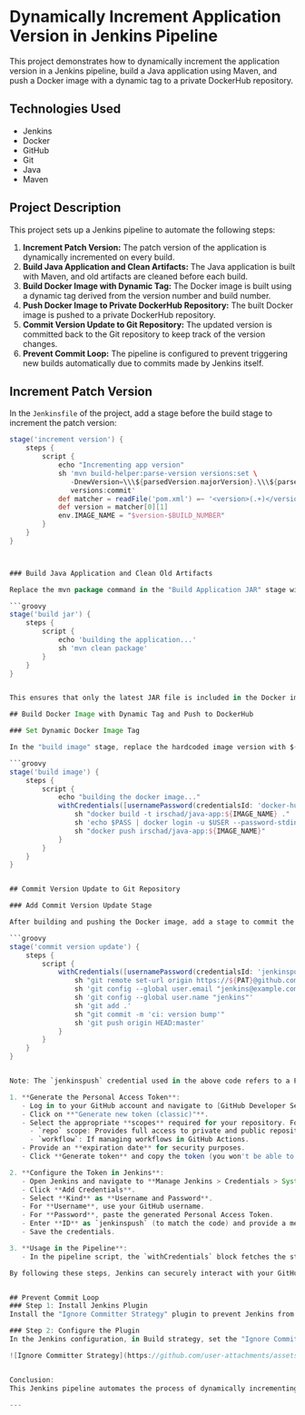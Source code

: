 # Dynamically Increment Application Version in Jenkins Pipeline

This project demonstrates how to dynamically increment the application version in a Jenkins pipeline, build a Java application using Maven, and push a Docker image with a dynamic tag to a private DockerHub repository.

## Technologies Used

- Jenkins
- Docker
- GitHub
- Git
- Java
- Maven

## Project Description

This project sets up a Jenkins pipeline to automate the following steps:

1. **Increment Patch Version:** The patch version of the application is dynamically incremented on every build.
2. **Build Java Application and Clean Artifacts:** The Java application is built with Maven, and old artifacts are cleaned before each build.
3. **Build Docker Image with Dynamic Tag:** The Docker image is built using a dynamic tag derived from the version number and build number.
4. **Push Docker Image to Private DockerHub Repository:** The built Docker image is pushed to a private DockerHub repository.
5. **Commit Version Update to Git Repository:** The updated version is committed back to the Git repository to keep track of the version changes.
6. **Prevent Commit Loop:** The pipeline is configured to prevent triggering new builds automatically due to commits made by Jenkins itself.

## Increment Patch Version

In the `Jenkinsfile` of the project, add a stage before the build stage to increment the patch version:

```groovy
stage('increment version') {
    steps {
        script {
            echo "Incrementing app version"
            sh 'mvn build-helper:parse-version versions:set \
               -DnewVersion=\\\${parsedVersion.majorVersion}.\\\${parsedVersion.minorVersion}.\\\${parsedVersion.nextIncrementalVersion} \
               versions:commit'
            def matcher = readFile('pom.xml') =~ '<version>(.+)</version>'
            def version = matcher[0][1]
            env.IMAGE_NAME = "$version-$BUILD_NUMBER"
        }
    }
}



### Build Java Application and Clean Old Artifacts

Replace the mvn package command in the "Build Application JAR" stage with mvn clean package:

```groovy
stage('build jar') {
    steps {
        script {
            echo 'building the application...'
            sh 'mvn clean package'
        }
    }
}


This ensures that only the latest JAR file is included in the Docker image.

## Build Docker Image with Dynamic Tag and Push to DockerHub

### Set Dynamic Docker Image Tag

In the "build image" stage, replace the hardcoded image version with ${IMAGE_NAME}:

```groovy
stage('build image') {
    steps {
        script {
            echo "building the docker image..."
            withCredentials([usernamePassword(credentialsId: 'docker-hub-repo', passwordVariable: 'PASS', usernameVariable: 'USER')]) {
                sh "docker build -t irschad/java-app:${IMAGE_NAME} ."
                sh 'echo $PASS | docker login -u $USER --password-stdin'
                sh "docker push irschad/java-app:${IMAGE_NAME}"
            }
        }
    }
}


## Commit Version Update to Git Repository

### Add Commit Version Update Stage

After building and pushing the Docker image, add a stage to commit the version update back to the Git repository:

```groovy
stage('commit version update') {
    steps {
        script {
            withCredentials([usernamePassword(credentialsId: 'jenkinspush', passwordVariable: 'PAT', usernameVariable: 'USER')]) {
                sh "git remote set-url origin https://${PAT}@github.com/irschad/java-maven-app-versioning.git"
                sh 'git config --global user.email "jenkins@example.com"'
                sh 'git config --global user.name "jenkins"'
                sh 'git add .'
                sh "git commit -m 'ci: version bump'"
                sh 'git push origin HEAD:master'
            }
        }
    }
}


Note: The `jenkinspush` credential used in the above code refers to a Personal Access Token (PAT) generated from GitHub. Here's how it can be created and configured:

1. **Generate the Personal Access Token**:
   - Log in to your GitHub account and navigate to [GitHub Developer Settings - Personal Access Tokens](https://github.com/settings/tokens).
   - Click on **"Generate new token (classic)"**.
   - Select the appropriate **scopes** required for your repository. For example:
     - `repo` scope: Provides full access to private and public repositories.
     - `workflow`: If managing workflows in GitHub Actions.
   - Provide an **expiration date** for security purposes.
   - Click **Generate token** and copy the token (you won't be able to view it again later).

2. **Configure the Token in Jenkins**:
   - Open Jenkins and navigate to **Manage Jenkins > Credentials > System > Global credentials**.
   - Click **Add Credentials**.
   - Select **Kind** as **Username and Password**.
   - For **Username**, use your GitHub username.
   - For **Password**, paste the generated Personal Access Token.
   - Enter **ID** as `jenkinspush` (to match the code) and provide a meaningful description.
   - Save the credentials.

3. **Usage in the Pipeline**:
   - In the pipeline script, the `withCredentials` block fetches the stored `jenkinspush` credentials and substitutes the username and token dynamically into the Git commands. The `PAT` environment variable is used for authentication with GitHub when pushing changes.

By following these steps, Jenkins can securely interact with your GitHub repository without exposing sensitive credentials in your pipeline code.


## Prevent Commit Loop
### Step 1: Install Jenkins Plugin
Install the "Ignore Committer Strategy" plugin to prevent Jenkins from triggering builds on commits made by Jenkins.

### Step 2: Configure the Plugin
In the Jenkins configuration, in Build strategy, set the "Ignore Committer Strategy" to ignore commits from ID configured to be ignored, for example, jenkins@example.com.

![Ignore Committer Strategy](https://github.com/user-attachments/assets/da1a61a7-d9ea-44c7-8557-e0fd3e854349)


Conclusion:
This Jenkins pipeline automates the process of dynamically incrementing the application version, building the Java application, and pushing a Docker image with a dynamic tag to DockerHub, all while ensuring that version updates are tracked and preventing a commit loop.

---

